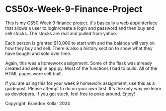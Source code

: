 # CS50x-Week-9-Finance-Project
This is my CS50 Week 9 finance project. It's basically a web app/interface that allows a user to login/create a login and password and then buy and sell stocks.
The stocks are real and pulled from yahoo.

Each person is granted $10,000 to start with and the balance will very on how they buy and sell. There is also a history section to show what they have bought and sold over time.

Again, this was a homework assignment. Some of the flask was already created and setup in app.py. Most of the functions I had to build.
All of the HTML pages were self built.

If you are using this for your week 9 homework assignment, use this as a guidepost. Please attempt to do on your own first. It's the only way we learn as developers. If you get stuck, feel free to poke around. Enjoy!

Copyright: Brandon Kollar 2024
